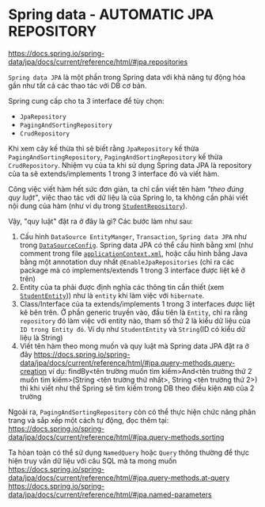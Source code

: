 # Spring data - AUTOMATIC JPA REPOSITORY

https://docs.spring.io/spring-data/jpa/docs/current/reference/html/#jpa.repositories
     
`Spring data JPA` là một phần trong Spring data với khả năng tự động hóa gần như tất cả các thao tác với DB cơ bản.

Spring cung cấp cho ta 3 interface để tùy chọn:
- `JpaRepository`
- `PagingAndSortingRepository`
- `CrudRepository`

Khi xem cây kế thừa thì sẽ biết rằng `JpaRepository` kế thừa `PagingAndSortingRepository`, `PagingAndSortingRepository` kế thừa `CrudRepository`.
Nhiệm vụ của ta khi sử dụng Spring data JPA là repository của ta sẽ extends/implements 1 trong 3 interface đó và viết hàm.

Công việc viết hàm hết sức đơn giản, ta chỉ cần viết tên hàm <em>"theo đúng quy luật"</em>, việc thao tác với dữ liệu là của Spring lo,
ta không cần phải viết nội dung của hàm (như ví dụ trong [`StudentRepository`](./src/main/java/com/github/truongbb/repository/StudentRepository.java)).

Vậy, "quy luật" đặt ra ở đây là gì? Các bước làm như sau:
1. Cấu hình `DataSource EntityManger`, `Transaction`, `Spring data JPA` như trong [`DataSourceConfig`](./src/main/java/com/github/truongbb/config/DataSourceConfig.java).
   Spring data JPA có thể cấu hình bằng xml (như comment trong file [`applicationContext.xml`](./src/main/resources/applicationContext.xml),
   hoặc cấu hình bằng Java bằng một annotation duy nhất `@EnableJpaRepositories` (chỉ ra các package mà có implements/extends 1 trong 3 interface được liệt kê ở trên)
2. Entity của ta phải được định nghĩa các thông tin cần thiết (xem [`StudentEntity`](./src/main/java/com/github/truongbb/entity/StudentEntity.java))) như là `entity` khi làm việc với `hibernate`.
3. Class/Interface của ta extends/implements 1 trong 3 interfaces được liệt kê bên trên.
   Ở phần generic truyền vào, đầu tiên là `Entity`, chỉ ra rằng `repository` đó làm việc với entity nào,
   tham số thứ 2 là kiểu dữ liệu của `ID trong Entity đó`. Ví dụ như `StudentEntity` và `String`(ID có kiểu dữ liệu là String)
4. Viết tên hàm theo mong muốn và quy luật mà Spring data JPA đặt ra ở đây https://docs.spring.io/spring-data/jpa/docs/current/reference/html/#jpa.query-methods.query-creation
ví dụ: findBy<tên trường muốn tìm kiếm>And<tên trường thứ 2 muốn tìm kiếm>(String <tên trường thứ nhất>, String <tên trường thứ 2>)
thì khi viết như thế Spring sẽ tìm kiếm trong DB theo điều kiện `AND` của 2 trường


Ngoài ra, `PagingAndSortingRepository` còn có thể thực hiện chức năng phân trang và sắp xếp một cách tự động,
đọc thêm tại: https://docs.spring.io/spring-data/jpa/docs/current/reference/html/#jpa.query-methods.sorting


Ta hòan toàn có thể sử dụng `NamedQuery` hoặc `Query` thông thường để thực hiện truy vấn dữ liệu với câu SQL mà ta mong muốn
https://docs.spring.io/spring-data/jpa/docs/current/reference/html/#jpa.query-methods.at-query
https://docs.spring.io/spring-data/jpa/docs/current/reference/html/#jpa.named-parameters
